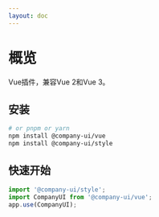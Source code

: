 ```yaml
---
layout: doc
---
```


# 概览

Vue插件，兼容Vue 2和Vue 3。

## 安装

```bash
# or pnpm or yarn
npm install @company-ui/vue
npm install @company-ui/style
```

## 快速开始

```ts
import '@company-ui/style';
import CompanyUI from '@company-ui/vue';
app.use(CompanyUI);
```
